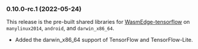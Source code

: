 ### 0.10.0-rc.1 (2022-05-24)

This release is the pre-built shared libraries for [WasmEdge-tensorflow](https://github.com/second-state/WasmEdge-tensorflow) on `manylinux2014`, `android`, and `darwin_x86_64`.

* Added the darwin_x86_64 support of TensorFlow and TensorFlow-Lite.
